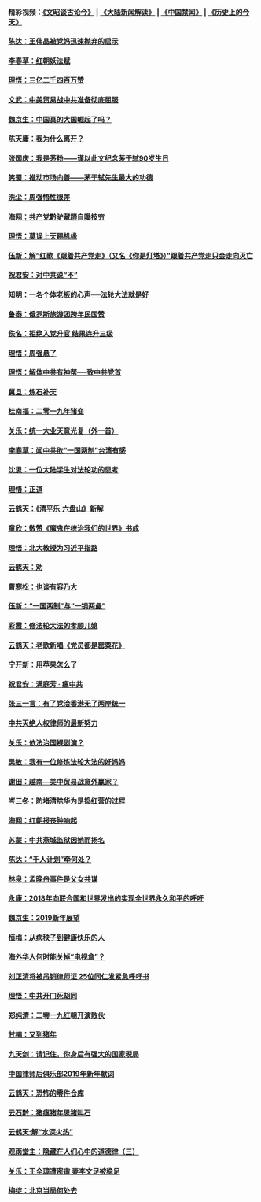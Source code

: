 #### 精彩视频：[《文昭谈古论今》](https://github.com/gfw-breaker/wenzhao/blob/master/README.md?t=01151230) | [《大陆新闻解读》](https://github.com/gfw-breaker/ntdtv-comedy/blob/master/README.md?t=01151230) | [《中国禁闻》](https://github.com/gfw-breaker/ntdtv-news/blob/master/README.md?t=01151230) | [《历史上的今天》](https://github.com/gfw-breaker/today-in-history/blob/master/README.md?t=01151230) 

#### [陈达：王伟晶被党妈迅速抛弃的启示](../pages/nsc993/n10976450.md?t=01151230) 

#### [李春草：红朝妖法赋](../pages/nsc993/n10976387.md?t=01151230) 

#### [理悟：三亿二千四百万赞](../pages/nsc993/n10975966.md?t=01151230) 

#### [文武：中美贸易战中共准备彻底屈服](../pages/nsc993/n10974571.md?t=01151230) 

#### [魏京生：中国真的大国崛起了吗？](../pages/nsc993/n10974530.md?t=01151230) 

#### [陈天庸：我为什么离开？](../pages/nsc993/n10974493.md?t=01151230) 

#### [张国庆：我是茅粉——谨以此文纪念茅于轼90岁生日](../pages/nsc993/n10974477.md?t=01151230) 

#### [笑蜀：推动市场向善——茅于轼先生最大的功德](../pages/nsc993/n10974451.md?t=01151230) 

#### [洗尘：周强悟性很差](../pages/nsc993/n10973701.md?t=01151230) 

#### [海网：共产党黔驴藏蹄自曝技穷](../pages/nsc993/n10969562.md?t=01151230) 

#### [理悟：莫误上天赐机缘](../pages/nsc993/n10969514.md?t=01151230) 

#### [伍新：解“红歌《跟着共产党走》（又名《你是灯塔》）”跟着共产党走只会走向灭亡](../pages/nsc993/n10969074.md?t=01151230) 

#### [祝君安：对中共说“不”](../pages/nsc993/n10968464.md?t=01151230) 

#### [知明：一名个体老板的心声──法轮大法就是好](../pages/nsc993/n10967473.md?t=01151230) 

#### [鲁泰：俄罗斯旅游团跨年民国赞](../pages/nsc993/n10967035.md?t=01151230) 

#### [佚名：拒绝入党升官  结果连升三级](../pages/nsc993/n10965069.md?t=01151230) 

#### [理悟：周强悬了](../pages/nsc993/n10965044.md?t=01151230) 

#### [理悟：解体中共有神帮──致中共党首](../pages/nsc993/n10963824.md?t=01151230) 

#### [冀旦：炼石补天](../pages/nsc993/n10963818.md?t=01151230) 

#### [桂南福：二零一九年猪变](../pages/nsc993/n10963774.md?t=01151230) 

#### [关乐：统一大业天意光复（外一首）](../pages/nsc993/n10963765.md?t=01151230) 

#### [李春草：闻中共欲“一国两制”台湾有感](../pages/nsc993/n10963761.md?t=01151230) 

#### [沈思：一位大陆学生对法轮功的思考](../pages/nsc993/n10960706.md?t=01151230) 

#### [理悟：正道](../pages/nsc993/n10960529.md?t=01151230) 

#### [云鹤天：《清平乐‧六盘山》新解](../pages/nsc993/n10959258.md?t=01151230) 

#### [童欣：敬赞《魔鬼在统治我们的世界》书成](../pages/nsc993/n10959244.md?t=01151230) 

#### [理悟：北大教授为习近平指路](../pages/nsc993/n10959234.md?t=01151230) 

#### [云鹤天：劝](../pages/nsc993/n10959226.md?t=01151230) 

#### [曹寒松：也谈有容乃大](../pages/nsc993/n10959191.md?t=01151230) 

#### [伍新：“一国两制”与“一锅两彘”](../pages/nsc993/n10958297.md?t=01151230) 

#### [彩霞：修法轮大法的孝顺儿媳](../pages/nsc993/n10958333.md?t=01151230) 

#### [云鹤天：老歌新唱《党员都是罂粟花》](../pages/nsc993/n10958225.md?t=01151230) 

#### [宁开新：用苹果怎么了](../pages/nsc993/n10955962.md?t=01151230) 

#### [祝君安：满庭芳 · 瘟中共](../pages/nsc993/n10955949.md?t=01151230) 

#### [张三一言：有了党治香港无了两岸统一](../pages/nsc993/n10955943.md?t=01151230) 

#### [中共灭绝人权律师的最新努力](../pages/nsc993/n10954725.md?t=01151230) 

#### [关乐：依法治国裸剧演？](../pages/nsc993/n10952420.md?t=01151230) 

#### [吴敏：我有一位修炼法轮大法的好妈妈](../pages/nsc993/n10952484.md?t=01151230) 

#### [谢田：越南—美中贸易战意外赢家？](../pages/nsc993/n10940351.md?t=01151230) 

#### [岑三冬：防堵清除华为是捣红营的过程](../pages/nsc993/n10952342.md?t=01151230) 

#### [海网：红朝报丧钟响起](../pages/nsc993/n10951480.md?t=01151230) 

#### [苏蒙：中共燕城监狱因她而扬名](../pages/nsc993/n10951476.md?t=01151230) 

#### [陈达：“千人计划”牵何处？](../pages/nsc993/n10951466.md?t=01151230) 

#### [林泉：孟晚舟事件是父女共谋](../pages/nsc993/n10947780.md?t=01151230) 

#### [永康：2018年向联合国和世界发出的实现全世界永久和平的呼吁](../pages/nsc993/n10947756.md?t=01151230) 

#### [魏京生：2019新年展望](../pages/nsc993/n10947691.md?t=01151230) 

#### [恒梅：从病秧子到健康快乐的人](../pages/nsc993/n10947469.md?t=01151230) 

#### [海外华人何时能关掉“电视盒”？](../pages/nsc993/n10945406.md?t=01151230) 

#### [刘正清将被吊销律师证 25位同仁发紧急呼吁书](../pages/nsc993/n10944361.md?t=01151230) 

#### [理悟：中共开门死胡同](../pages/nsc993/n10944908.md?t=01151230) 

#### [郑纯清：二零一九红朝开演散伙](../pages/nsc993/n10944905.md?t=01151230) 

#### [甘楠：又到猪年](../pages/nsc993/n10944903.md?t=01151230) 

#### [九天剑：请记住，你身后有强大的国家税局](../pages/nsc993/n10944885.md?t=01151230) 

#### [中国律师后俱乐部2019年新年献词](../pages/nsc993/n10944348.md?t=01151230) 

#### [云鹤天：恐怖的零件仓库](../pages/nsc993/n10942847.md?t=01151230) 

#### [云石黔：猪瘟猪年思猪叫石](../pages/nsc993/n10943180.md?t=01151230) 

#### [云鹤天:解“水深火热”](../pages/nsc993/n10942828.md?t=01151230) 

#### [观雨堂主：隐藏在人们心中的道德律（三）](../pages/nsc993/n10941445.md?t=01151230) 

#### [关乐：王全璋遭密审 妻李文足被稳足](../pages/nsc993/n10941420.md?t=01151230) 

#### [梅绽：北京当局何处去](../pages/nsc993/n10941407.md?t=01151230) 


